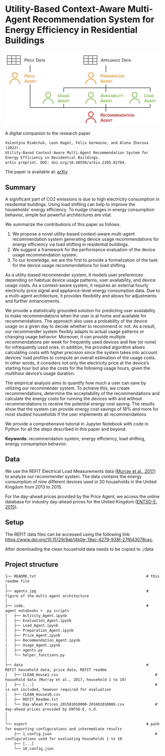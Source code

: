 # Utility-Based Context-Aware Multi-Agent Recommendation System for Energy Efficiency in Residential Buildings

![results](/agents.jpg)

A digital companion to the research paper 

```
Valentyna Riabchuk, Leon Hagel, Felix Germaine, and Alona Zharova (2022). 
Utility-Based Context-Aware Multi-Agent Recommendation System for Energy Efficiency in Residential Buildings. 
arXiv preprint. DOI: doi.org/10.48550/arXiv.2205.02704.
```
The paper is available at: [arXiv](https://doi.org/10.48550/arXiv.2205.02704)

## Summary 

A significant part of CO2 emissions is due to high electricity consumption in residential buildings. Using load shifting can help to improve the households’ energy efficiency. To nudge changes in energy consumption behavior, simple but powerful architectures are vital. 

We summarize the contributions of this paper as follows. 
1. We propose a novel utility-based context-aware multi-agent recommendation system generating device usage recommendations for energy efficiency via load shifting in residential buildings. 
2. We suggest a framework for the performance evaluation of the device usage recommendation system. 
3. To our knowledge, we are the first to provide a formalization of the task for the device usage recommendations for load shifting.

As a utility-based recommender system, it models user preferences depending on habitual device usage patterns, user availability, and device usage costs. As a context-aware system, it requires an external hourly electricity price signal and appliance-level energy consumption data. Due to a multi-agent architecture, it provides flexibility and allows for adjustments and further enhancements. 

We provide a statistically grounded solution for predicting user availability to make recommendations when the user is at home and available for recommendations. The approach also uses a probability of the device usage on a given day to decide whether to recommend or not. As a result, our recommender system flexibly adapts to actual usage patterns or changing usage behavior. Moreover, it can provide multiple recommendations per week for frequently used devices and few (or none) for infrequently used ones. In addition, the provided algorithm allows calculating costs with higher precision since the system takes into account devices’ load profiles to compute an overall estimation of the usage costs. In other words, it considers not only the electricity price at the device’s starting hour but also the costs for the following usage hours, given the multihour device’s usage duration.

The empirical analysis aims to quantify how much a user can save by utilizing our recommender system. To achieve this, we create recommendations, determine the acceptability of the recommendations and calculate the energy costs for running the devices with and without recommendations to receive the potential energy cost saving. The results show that the system can provide energy cost savings of 18% and more for most studied households if the user implements all recommendations

We provide a comprehensive tutorial in Jupyter Notebook with code in Python for all the steps described in this paper and beyond.

**Keywords:** recommendation system, energy efficiency, load shifting, energy consumption behavior.

## Data

We use the REFIT Electrical Load Measurements data ([Murray et al., 2017](https://www.nature.com/articles/sdata2016122)) to analyze our recommender system. The data contains the energy consumption of nine different devices used in 20 households in the United Kingdom from 2013 to 2015. 

For the day-ahead prices provided by the Price Agent, we access the online database for industry day-ahead prices for the United Kingdom ([ENTSO-E, 2015](https://transparency.entsoe.eu/transmission-domain/r2/dayAheadPrices/show)). 

## Setup

The REFIT data files can be accessed using the following link: https://www.doi.org/10.15129/9ab14b0e-19ac-4279-938f-27f643078cec.

After downloading the clean household data needs to be copied to ./data

## Project structure
````
├── README.txt                                                  # this readme file
│
├── agents.jpg                                                  # figure of the multi-agent architecture
│
├── code.                                                       # agent notebooks + .py scripts
│   ├── Activity_Agent.ipynb
│   ├── Evaluation_Agent.ipynb
│   ├── Load_Agent.ipynb
│   ├── Preparation_Agent.ipynb
│   ├── Price_Agent.ipynb
│   ├── Recommendation_Agent.ipynb
│   ├── Usage_Agent.ipynb
│   ├── agents.py
│   └── helper_functions.py
│
├── data                                                        # REFIT household data, price data, REFIT readme
│   ├── CLEAN_House1.csv                                            # household data (Murray et al., 2017, household 1 to 10) 
│   ├── [...]                                                       # is not included, however required for evaluation
│   ├── CLEAN_House10.csv                                           
│   ├── REFIT_Readme.txt
│   └── Day-ahead Prices_201501010000-201601010000.csv              # day-ahead prices provided by ENTSO-E, n.d.
│
│
└── export                                                      # path for exporting configurations and intermediate results
    ├── 1_config.json                                               # configurations used for evaluating households 1 to 10
    ├── [...]
    └── 10_config.json
````
